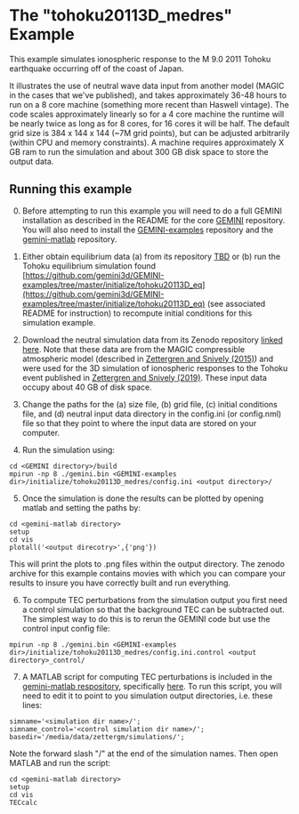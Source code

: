 # The "tohoku20113D\_medres" Example

This example simulates ionospheric response to the M 9.0 2011 Tohoku earthquake occurring off of the coast of Japan.  

It illustrates the use of neutral wave data input from another model (MAGIC in the cases that we've published), and takes approximately 36-48 hours to run on a 8 core machine (something more recent than Haswell vintage).  The code scales approximately linearly so for a 4 core machine the runtime will be nearly twice as long as for 8 cores, for 16 cores it will be half.  The default grid size is 384 x 144 x 144 (~7M grid points), but can be adjusted arbitrarily (within CPU and memory constraints).  A machine requires approximately X GB ram to run the simulation and about 300 GB disk space to store the output data.  

## Running this example

0)  Before attempting to run this example you will need to do a full GEMINI installation as described in the README for the core [GEMINI](https://github.com/gemini3d/GEMINI) repository.  You will also need to install the [GEMINI-examples](https://github.com/gemini3d/GEMINI-examples) repository and the [gemini-matlab](https://github.com/gemini3d/gemini-matlab) repository.  

1)  Either obtain equilibrium data (a) from its repository [TBD]() or (b) run the Tohoku equilibrium simulation found [https://github.com/gemini3d/GEMINI-examples/tree/master/initialize/tohoku20113D_eq](https://github.com/gemini3d/GEMINI-examples/tree/master/initialize/tohoku20113D_eq) (see associated README for instruction) to recompute initial conditions for this simulation example.

2)  Download the neutral simulation data from its Zenodo repository [linked here](www.).  Note that these data are from the MAGIC compressible atmospheric model (described in [Zettergren and Snively (2015)](https://agupubs.onlinelibrary.wiley.com/doi/full/10.1002/2015JA021116)) and were used for the 3D simulation of ionospheric responses to the Tohoku event published in [Zettergren and Snively (2019)](https://agupubs.onlinelibrary.wiley.com/doi/full/10.1029/2018GL081569?casa_token=g2l3MOiyg4YAAAAA%3AUygvgBFrbj0ffiFzZuEhogWuAODDE3HH3RohpCDy5BvflfBqK_58jjy1kTe8EsAup9OxZBYNr34OpM5t).  These input data occupy about 40 GB of disk space.  

3)  Change the paths for the (a) size file, (b) grid file, (c) initial conditions file, and (d) neutral input data directory in the config.ini (or config.nml) file so that they point to where the input data are stored on your computer.  

4)  Run the simulation using:

``` 
cd <GEMINI directory>/build 
mpirun -np 8 ./gemini.bin <GEMINI-examples dir>/initialize/tohoku20113D_medres/config.ini <output directory>/ 
```

5)  Once the simulation is done the results can be plotted by opening matlab and setting the paths by:

``` 
cd <gemini-matlab directory>
setup
cd vis
plotall('<output direcotry>',{'png'})
```

This will print the plots to .png files within the output directory.  The zenodo archive for this example contains movies with which you can compare your results to insure you have correctly built and run everything.  

6)  To compute TEC perturbations from the simulation output you first need a control simulation so that the background TEC can be subtracted out.  The simplest way to do this is to rerun the GEMINI code but use the control input config file:

```
mpirun -np 8 ./gemini.bin <GEMINI-examples dir>/initialize/tohoku20113D_medres/config.ini.control <output directory>_control/

```

7)  A MATLAB script for computing TEC perturbations is included in the [gemini-matlab respository](https://github.com/gemini3d/gemini-matlab), specifically [here](https://github.com/gemini3d/gemini-matlab/blob/master/matlab/vis/TECcalc.m).  To run this script, you will need to edit it to point to you simulation output directories, i.e. these lines:  

```
simname='<simulation dir name>/';
simname_control='<control simulation dir name>/';
basedir='/media/data/zettergm/simulations/';
```

Note the forward slash "/" at the end of the simulation names.  Then open MATLAB and run the script:

```
cd <gemini-matlab directory>
setup
cd vis
TECcalc
```